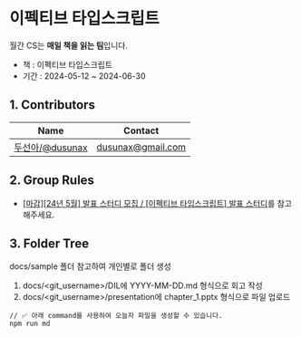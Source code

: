 # 이펙티브 타입스크립트

월간 CS는 **매일 책을 읽는 팀**입니다.

- 책 : 이펙티브 타입스크립트
- 기간 : 2024-05-12 ~ 2024-06-30

## 1. Contributors

| Name                                          | Contact           |
| --------------------------------------------- | ----------------- |
| [두선아/@dusunax](https://github.com/dusunax) | dusunax@gmail.com |

## 2. Group Rules

- [[마감][24년 5월] 발표 스터디 모집 / [이펙티브 타입스크립트] 발표 스터디](https://inblog.ai/monthly-cs/16887)를 참고해주세요.

## 3. Folder Tree

docs/sample 폴더 참고하여 개인별로 폴더 생성

1. docs/<git_username\>/DIL에 YYYY-MM-DD.md 형식으로 회고 작성
2. docs/<git_username\>/presentation에 chapter_1.pptx 형식으로 파일 업로드

```tsx
// ✅ 아래 command를 사용하여 오늘자 파일을 생성할 수 있습니다.
npm run md
```
